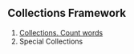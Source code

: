 ## Collections Framework
1. [Collections. Count words](https://github.com/pp8a/Professional_Java_SE_Development/tree/main/Collections%20Framework/collections-count-words)
2. Special Collections
